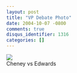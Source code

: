 ```yaml
---
layout: post
title: "VP Debate Photo"
date: 2004-10-07 -0800
comments: true
disqus_identifier: 1316
categories: []
---
```

![](/images/vpdebate.jpg) \
Cheney vs Edwards

